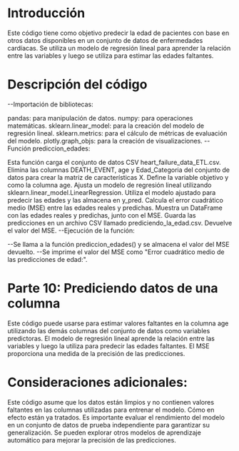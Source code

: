 # Introducción

Este código tiene como objetivo predecir la edad de pacientes con base en otros datos disponibles en un conjunto de datos de enfermedades cardíacas. Se utiliza un modelo de regresión lineal para aprender la relación entre las variables y luego se utiliza para estimar las edades faltantes.

# Descripción del código

--Importación de bibliotecas:

pandas: para manipulación de datos.
numpy: para operaciones matemáticas.
sklearn.linear_model: para la creación del modelo de regresión lineal.
sklearn.metrics: para el cálculo de métricas de evaluación del modelo.
plotly.graph_objs: para la creación de visualizaciones.
--Función prediccion_edades:

Esta función carga el conjunto de datos CSV heart_failure_data_ETL.csv.
Elimina las columnas DEATH_EVENT, age y Edad_Categoria del conjunto de datos para crear la matriz de características X.
Define la variable objetivo y como la columna age.
Ajusta un modelo de regresión lineal utilizando sklearn.linear_model.LinearRegression.
Utiliza el modelo ajustado para predecir las edades y las almacena en y_pred.
Calcula el error cuadrático medio (MSE) entre las edades reales y predichas.
Muestra un DataFrame con las edades reales y predichas, junto con el MSE.
Guarda las predicciones en un archivo CSV llamado prediciendo_la_edad.csv.
Devuelve el valor del MSE.
--Ejecución de la función:

--Se llama a la función prediccion_edades() y se almacena el valor del MSE devuelto.
--Se imprime el valor del MSE como "Error cuadrático medio de las predicciones de edad:".
# Parte 10: Prediciendo datos de una columna

Este código puede usarse para estimar valores faltantes en la columna age utilizando las demás columnas del conjunto de datos como variables predictoras. El modelo de regresión lineal aprende la relación entre las variables y luego la utiliza para predecir las edades faltantes. El MSE proporciona una medida de la precisión de las predicciones.

# Consideraciones adicionales:

Este código asume que los datos están limpios y no contienen valores faltantes en las columnas utilizadas para entrenar el modelo. Cómo en efecto están ya tratados.
Es importante evaluar el rendimiento del modelo en un conjunto de datos de prueba independiente para garantizar su generalización.
Se pueden explorar otros modelos de aprendizaje automático para mejorar la precisión de las predicciones.
